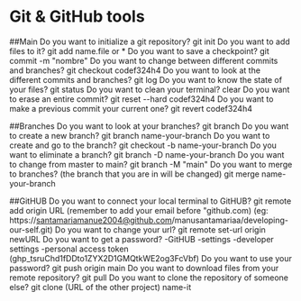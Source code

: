 # Git & GitHub tools
##Main
Do you want to initialize a git repository?
    git init
Do you want to add files to it?
    git add name.file or *
Do you want to save a checkpoint?
    git commit -m "nombre"
Do you want to change between different commits and branches?
    git checkout codef324h4
Do you want to look at the different commits and branches?
    git log
Do you want to know the state of your files?
    git status
Do you want to clean your terminal?
    clear
Do you want to erase an entire commit?
    git reset --hard codef324h4
Do you want to make a previous commit your current one?
    git revert codef324h4

##Branches
Do you want to look at your branches?
    git branch
Do you want to create a new branch?
    git branch name-your-branch
Do you want to create and go to the branch?
    git checkout -b name-your-branch
Do you want to eliminate a branch?
    git branch -D name-your-branch
Do you want to change from master to main?
    git branch -M "main"
Do you want to merge to branches?
    (the branch that you are in will be changed)
    git merge name-your-branch

##GitHUB
Do you want to connect your local terminal to GitHUB?
    git remote add origin URL (remember to add your email before "github.com)
    (eg: https://santamariamanue2004@github.com/manusantamariaa/developing-our-self.git)
Do you want to change your url?
    git remote set-url origin newURL
Do you want to get a password?
    -GitHUB -settings -developer settings -personal access token
    (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)
Do you want to use your password?
    git push origin main
Do you want to download files from your remote repository?
    git pull
Do you want to clone the repository of someone else?
    git clone (URL of the other project) name-it

